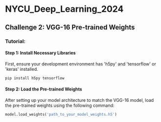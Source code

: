 # NYCU_Deep_Learning_2024
## Challenge 2: VGG-16 Pre-trained Weights

### Tutorial:

#### Step 1: Install Necessary Libraries
First, ensure your development environment has 'h5py' and 'tensorflow' or 'keras' installed.

```bash
pip install h5py tensorflow
```

#### Step 2: Load the Pre-trained Weights
After setting up your model architecture to match the VGG-16 model, load the pre-trained weights using the following command:

```python
model.load_weights('path_to_your_model_weights.h5')
```